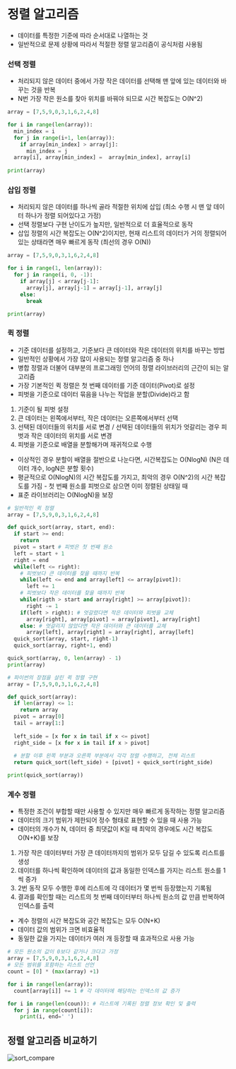 # 정렬 알고리즘
- 데이터를 특정한 기준에 따라 순서대로 나열하는 것
- 일반적으로 문제 상황에 따라서 적절한 정렬 알고리즘이 공식처럼 사용됨

### 선택 정렬
- 처리되지 않은 데이터 중에서 가장 작은 데이터를 선택해 맨 앞에 있는 데이터와 바꾸는 것을 반복
- N번 가장 작은 원소를 찾아 위치를 바꿔야 되므로 시간 복잡도는 O(N^2)

```python
array = [7,5,9,0,3,1,6,2,4,8]

for i in range(len(array)):
  min_index = i
  for j in range(i+1, len(array)):
    if array[min_index] > array[j]:
      min_index = j
  array[i], array[min_index] =  array[min_index], array[i]
  
print(array)
```

### 삽입 정렬
- 처리되지 않은 데이터를 하나씩 골라 적절한 위치에 삽입 (최소 수행 시 맨 앞 데이터 하나가 정렬 되어있다고 가정)
- 선택 정렬보다 구현 난이도가 높지만, 일반적으로 더 효율적으로 동작
- 삽입 정렬의 시간 복잡도는 O(N^2)이지만, 현재 리스트의 데이터가 거의 정렬되어 있는 상태라면 매우 빠르게 동작 (최선의 경우 O(N))

```python
array = [7,5,9,0,3,1,6,2,4,8]

for i in range(1, len(array)):
  for j in range(i, 0, -1):
    if array[j] < array[j-1]:
      array[j], array[j-1] = array[j-1], array[j]
    else:
      break

print(array)
```

### 퀵 정렬
- 기준 데이터를 설정하고, 기준보다 큰 데이터와 작은 데이터의 위치를 바꾸는 방법
- 일반적인 상황에서 가장 많이 사용되는 정렬 알고리즘 중 하나
- 병합 정렬과 더불어 대부분의 프로그래밍 언어의 정렬 라이브러리의 근간이 되는 알고리즘
- 가장 기본적인 퀵 정렬은 첫 번째 데이터를 기준 데이터(Pivot)로 설정
- 피벗을 기준으로 데이터 묶음을 나누는 작업을 분할(Divide)라고 함

1. 기준이 될 피벗 설정
2. 큰 데이터는 왼쪽에서부터, 작은 데이터는 오른쪽에서부터 선택
3. 선택된 데이터들의 위치를 서로 변경 / 선택된 데이터들의 위치가 엇갈리는 경우 피벗과 작은 데이터의 위치를 서로 변경
4. 피벗을 기준으로 배열을 분할해가며 재귀적으로 수행

- 이상적인 경우 분할이 배열을 절반으로 나눈다면, 시간복잡도는 O(NlogN) (N은 데이터 개수, logN은 분할 횟수)
- 평균적으로 O(NlogN)의 시간 복잡도를 가지고, 최악의 경우 O(N^2)의 시간 복잡도를 가짐 - 첫 번째 원소를 피벗으로 삼으면 이미 정렬된 상태일 때
- 표준 라이브러리는 O(NlogN)을 보장

```python
# 일반적인 퀵 정렬
array = [7,5,9,0,3,1,6,2,4,8]

def quick_sort(array, start, end):
  if start >= end:
    return
  pivot = start # 피벗은 첫 번째 원소
  left = start + 1
  right = end
  while(left <= right):
    # 피벗보다 큰 데이터를 찾을 때까지 반복
    while(left <= end and array[left] <= array[pivot]):
      left += 1
    # 피벗보다 작은 데이터를 찾을 때까지 반복
    while(rigth > start and array[right] >= array[pivot]):
      right -= 1
    if(left > right): # 엇갈렸다면 작은 데이터와 피벗을 교체
      array[right], array[pivot] = array[pivot], array[right]
    else: # 엇갈리지 않았다면 작은 데이터와 큰 데이터를 교체
      array[left], array[right] = array[right], array[left]
  quick_sort(array, start, right-1)
  quick_sort(array, right+1, end)

quick_sort(array, 0, len(array) - 1)
print(array)
```

```python
# 파이썬의 장점을 살린 퀵 정렬 구현
array = [7,5,9,0,3,1,6,2,4,8]

def quick_sort(array):
  if len(array) <= 1:
    return array
  pivot = array[0]
  tail = array[1:]
  
  left_side = [x for x in tail if x <= pivot]
  right_side = [x for x in tail if x > pivot]
  
  # 분할 이후 왼쪽 부분과 오른쪽 부분에서 각각 정렬 수행하고, 전체 리스트 
  return quick_sort(left_side) + [pivot] + quick_sort(right_side)

print(quick_sort(array))
```

### 계수 정렬
- 특정한 조건이 부합할 때만 사용할 수 있지만 매우 빠르게 동작하는 정렬 알고리즘
- 데이터의 크기 범위가 제한되어 정수 형태로 표현할 수 있을 때 사용 가능
- 데이터의 개수가 N, 데이터 중 최댓값이 K일 때 최악의 경우에도 시간 복잡도 O(N+K)를 보장

1. 가장 작은 데이터부터 가장 큰 데이터까지의 범위가 모두 담길 수 있도록 리스트를 생성
2. 데이터를 하나씩 확인하며 데이터의 값과 동일한 인덱스를 가지는 리스트 원소를 1씩 증가
3. 2번 동작 모두 수행한 후에 리스트에 각 데이터가 몇 번씩 등장했는지 기록됨
4. 결과를 확인할 때는 리스트의 첫 번째 데이터부터 하나씩 원소의 값 만큼 반복하여 인덱스를 출력

- 계수 정렬의 시간 복잡도와 공간 복잡도는 모두 O(N+K)
- 데이터 값의 범위가 크면 비효율적
- 동일한 값을 가지는 데이터가 여러 개 등장할 때 효과적으로 사용 가능

```python
# 모든 원소의 값이 0보다 같거나 크다고 가정
array = [7,5,9,0,3,1,6,2,4,8]
# 모든 범위를 포함하는 리스트 선언
count = [0] * (max(array) +1)

for i in range(len(array)):
  count[array[i]] += 1 # 각 데이터에 해당하는 인덱스의 값 증가

for i in range(len(coun)): # 리스트에 기록된 정렬 정보 확인 및 출력
  for j in range(count[i]):
    print(i, end=' ')
```

## 정렬 알고리즘 비교하기
![sort_compare](https://user-images.githubusercontent.com/94108712/180930689-fa6946f1-bb9f-4591-a043-a38903db8f5c.png)
